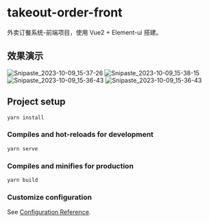 # takeout-order-front

外卖订餐系统-前端项目，使用 Vue2 + Element-ui 搭建。

## 效果演示

![Snipaste_2023-10-09_15-37-26](https://github.com/GreatArchimage/takeout-order-front/assets/112754131/81218355-4242-49f7-95cf-30bc95569a12)
![Snipaste_2023-10-09_15-38-15](https://github.com/GreatArchimage/takeout-order-front/assets/112754131/074f242b-eda6-40aa-91ab-7110ddb75a09)
![Snipaste_2023-10-09_15-36-43](https://github.com/GreatArchimage/takeout-order-front/assets/112754131/8ada8932-63d7-44ff-b99e-50559e29ce4f)
![Snipaste_2023-10-09_15-36-43](https://github.com/GreatArchimage/takeout-order-front/assets/112754131/500402fb-d1ce-46ec-977d-8766bb998636)

## Project setup
```
yarn install
```

### Compiles and hot-reloads for development
```
yarn serve
```

### Compiles and minifies for production
```
yarn build
```

### Customize configuration
See [Configuration Reference](https://cli.vuejs.org/config/).
